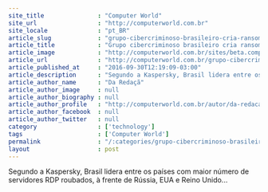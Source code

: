 ```yaml
---
site_title               : "Computer World"
site_url                 : "http://computerworld.com.br"
site_locale              : "pt_BR"
article_slug             : "grupo-cibercriminoso-brasileiro-cria-ransomware-para-atacar-hospitais"
article_title            : "Grupo cibercriminoso brasileiro cria ransomware para atacar hospitais"
article_image            : "http://computerworld.com.br/sites/beta.computerworld.com.br/files/news_articles/ramsoware_crime.png"
article_url              : "http://computerworld.com.br/grupo-cibercriminoso-brasileiro-cria-ransomware-para-atacar-hospitais"
article_published_at     : "2016-09-30T12:19:09-03:00"
article_description      : "Segundo a Kaspersky, Brasil lidera entre os países com maior número de servidores RDP roubados, à frente de Rússia, EUA e Reino Unido..."
article_author_name      : "Da Redaçã"
article_author_image     : null
article_author_biography : null
article_author_profile   : "http://computerworld.com.br/autor/da-redacao"
article_author_facebook  : null
article_author_twitter   : null
category                 : ['technology']
tags                     : ['Computer World']
permalink                : "/:categories/grupo-cibercriminoso-brasileiro-cria-ransomware-para-atacar-hospitais/"
layout                   : post
---
```


Segundo a Kaspersky, Brasil lidera entre os países com maior número de servidores RDP roubados, à frente de Rússia, EUA e Reino Unido...
